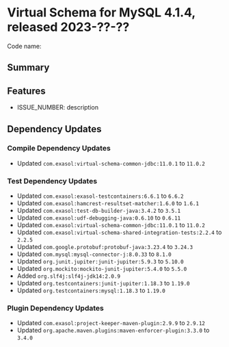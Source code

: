 # Virtual Schema for MySQL 4.1.4, released 2023-??-??

Code name:

## Summary

## Features

* ISSUE_NUMBER: description

## Dependency Updates

### Compile Dependency Updates

* Updated `com.exasol:virtual-schema-common-jdbc:11.0.1` to `11.0.2`

### Test Dependency Updates

* Updated `com.exasol:exasol-testcontainers:6.6.1` to `6.6.2`
* Updated `com.exasol:hamcrest-resultset-matcher:1.6.0` to `1.6.1`
* Updated `com.exasol:test-db-builder-java:3.4.2` to `3.5.1`
* Updated `com.exasol:udf-debugging-java:0.6.10` to `0.6.11`
* Updated `com.exasol:virtual-schema-common-jdbc:11.0.1` to `11.0.2`
* Updated `com.exasol:virtual-schema-shared-integration-tests:2.2.4` to `2.2.5`
* Updated `com.google.protobuf:protobuf-java:3.23.4` to `3.24.3`
* Updated `com.mysql:mysql-connector-j:8.0.33` to `8.1.0`
* Updated `org.junit.jupiter:junit-jupiter:5.9.3` to `5.10.0`
* Updated `org.mockito:mockito-junit-jupiter:5.4.0` to `5.5.0`
* Added `org.slf4j:slf4j-jdk14:2.0.9`
* Updated `org.testcontainers:junit-jupiter:1.18.3` to `1.19.0`
* Updated `org.testcontainers:mysql:1.18.3` to `1.19.0`

### Plugin Dependency Updates

* Updated `com.exasol:project-keeper-maven-plugin:2.9.9` to `2.9.12`
* Updated `org.apache.maven.plugins:maven-enforcer-plugin:3.3.0` to `3.4.0`
